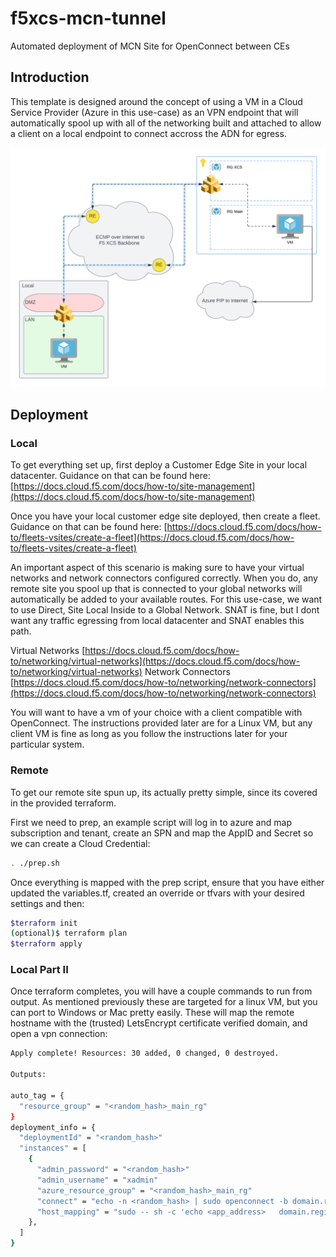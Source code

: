 # f5xcs-mcn-tunnel

Automated deployment of MCN Site for OpenConnect between CEs

## Introduction

This template is designed around the concept of using a VM in a Cloud Service Provider (Azure in this use-case) as an VPN endpoint that will automatically spool up with all of the networking built and attached to allow a client on a local endpoint to connect accross the ADN for egress.

![MCN Egress](./img/mcn_egress.png)

## Deployment

### Local

To get everything set up, first deploy a Customer Edge Site in your local datacenter.  Guidance on that can be found here:  [https://docs.cloud.f5.com/docs/how-to/site-management](https://docs.cloud.f5.com/docs/how-to/site-management)

Once you have your local customer edge site deployed, then create a fleet.  Guidance on that can be found here:  [https://docs.cloud.f5.com/docs/how-to/fleets-vsites/create-a-fleet](https://docs.cloud.f5.com/docs/how-to/fleets-vsites/create-a-fleet)

An important aspect of this scenario is making sure to have your virtual networks and network connectors configured correctly.  When you do, any remote site you spool up that is connected to your global networks will automatically be added to your available routes.  For this use-case, we want to use Direct, Site Local Inside to a Global Network. SNAT is fine, but I dont want any traffic egressing from local datacenter and SNAT enables this path.

Virtual Networks [https://docs.cloud.f5.com/docs/how-to/networking/virtual-networks](https://docs.cloud.f5.com/docs/how-to/networking/virtual-networks)
Network Connectors [https://docs.cloud.f5.com/docs/how-to/networking/network-connectors](https://docs.cloud.f5.com/docs/how-to/networking/network-connectors)

You will want to have a vm of your choice with a client compatible with OpenConnect.  The instructions provided later are for a Linux VM, but any client VM is fine as long as you follow the instructions later for your particular system.

### Remote

To get our remote site spun up, its actually pretty simple, since its covered in the provided terraform.

First we need to prep, an example script will log in to azure and map subscription and tenant, create an SPN and map the AppID and Secret so we can create a Cloud Credential:

```bash
. ./prep.sh
```

Once everything is mapped with the prep script, ensure that you have either updated the variables.tf, created an override or tfvars with your desired settings and then:

```bash
$terraform init
(optional)$ terraform plan
$terraform apply
```

### Local Part II

Once terraform completes, you will have a couple commands to run from output.  As mentioned previously these are targeted for a linux VM, but you can port to Windows or Mac pretty easily. These will map the remote hostname with the (trusted) LetsEncrypt certificate verified domain, and open a vpn connection:

```bash
Apply complete! Resources: 30 added, 0 changed, 0 destroyed.

Outputs:

auto_tag = {
  "resource_group" = "<random_hash>_main_rg"
}
deployment_info = {
  "deploymentId" = "<random_hash>"
  "instances" = [
    {
      "admin_password" = "<random_hash>"
      "admin_username" = "xadmin"
      "azure_resource_group" = "<random_hash>_main_rg"
      "connect" = "echo -n <random_hash> | sudo openconnect -b domain.region.cloudapp.azure.com -u vpnuser --passwd-on-stdin"
      "host_mapping" = "sudo -- sh -c 'echo <app_address>   domain.region.cloudapp.azure.com.cloudapp.azure.com >> /etc/hosts'"
    },
  ]
}
```

